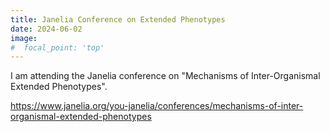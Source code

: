 ```yaml
---
title: Janelia Conference on Extended Phenotypes
date: 2024-06-02
image:
#  focal_point: 'top'
---
```


I am attending the Janelia conference on "Mechanisms of Inter-Organismal Extended Phenotypes".

<!--more-->

<https://www.janelia.org/you-janelia/conferences/mechanisms-of-inter-organismal-extended-phenotypes>